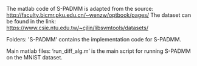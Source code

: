 The matlab code of S-PADMM is adapted from the source: http://faculty.bicmr.pku.edu.cn/~wenzw/optbook/pages/
The dataset can be found in the link: https://www.csie.ntu.edu.tw/~cjlin/libsvmtools/datasets/

Folders: 
'S-PADMM' contains the implementation code for S-PADMM.

Main matlab files:
‘run_diff_alg.m’ is the main script for running S-PADMM on the MNIST dataset.
